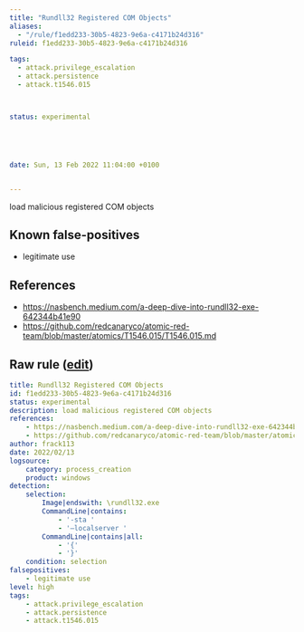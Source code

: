 ```yaml
---
title: "Rundll32 Registered COM Objects"
aliases:
  - "/rule/f1edd233-30b5-4823-9e6a-c4171b24d316"
ruleid: f1edd233-30b5-4823-9e6a-c4171b24d316

tags:
  - attack.privilege_escalation
  - attack.persistence
  - attack.t1546.015



status: experimental





date: Sun, 13 Feb 2022 11:04:00 +0100


---
```


load malicious registered COM objects

<!--more-->


## Known false-positives

* legitimate use



## References

* https://nasbench.medium.com/a-deep-dive-into-rundll32-exe-642344b41e90
* https://github.com/redcanaryco/atomic-red-team/blob/master/atomics/T1546.015/T1546.015.md


## Raw rule ([edit](https://github.com/SigmaHQ/sigma/edit/master/rules/windows/process_creation/proc_creation_win_rundll32_registered_com_objects.yml))
```yaml
title: Rundll32 Registered COM Objects
id: f1edd233-30b5-4823-9e6a-c4171b24d316
status: experimental
description: load malicious registered COM objects 
references:
    - https://nasbench.medium.com/a-deep-dive-into-rundll32-exe-642344b41e90
    - https://github.com/redcanaryco/atomic-red-team/blob/master/atomics/T1546.015/T1546.015.md
author: frack113
date: 2022/02/13
logsource:
    category: process_creation
    product: windows
detection:
    selection:
        Image|endswith: \rundll32.exe
        CommandLine|contains:
            - '-sta '
            - '–localserver '
        CommandLine|contains|all:
            - '{'
            - '}'
    condition: selection
falsepositives:
    - legitimate use
level: high
tags:
    - attack.privilege_escalation
    - attack.persistence
    - attack.t1546.015

```
